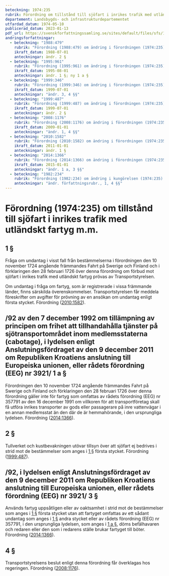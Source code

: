 ```yaml
---
beteckning: 1974:235
rubrik: Förordning om tillstånd till sjöfart i inrikes trafik med utländskt fartyg m.m.
departement: Landsbygds- och infrastrukturdepartementet
utfardad_datum: 1974-05-10
publicerad_datum: 2023-01-13
pdf_url: https://svenskforfattningssamling.se/sites/default/files/sfs/1974-05/SFS1974-235.pdf
andringsforfattningar:
  - beteckning: "1988:479"
    rubrik: "Förordning (1988:479) om ändring i förordningen (1974:235) om tillstånd till sjöfart i inrikes trafik med utländskt fartyg m.m."
    ikraft_datum: 1988-07-01
    anteckningar: ändr. 2 §
  - beteckning: "1995:961"
    rubrik: "Förordning (1995:961) om ändring i förordningen (1974:235) om tillstånd till sjöfart i inrikes trafik med utländskt fartyg m.m."
    ikraft_datum: 1995-08-01
    anteckningar: ändr. 1 §; ny 1 a §
  - beteckning: "1999:346"
    rubrik: "Förordning (1999:346) om ändring i förordningen (1974:235) om tillstånd till sjöfart i inrikes trafik med utländskt fartyg m.m."
    ikraft_datum: 1999-07-01
    anteckningar: "ändr. 3, 4 §§"
  - beteckning: "1999:487"
    rubrik: "Förordning (1999:487) om ändring i förordningen (1974:235) om tillstånd till sjöfart i inrikes trafik med utländskt fartyg m.m."
    ikraft_datum: 1999-07-01
    anteckningar: ändr. 2 §
  - beteckning: "2008:1176"
    rubrik: "Förordning (2008:1176) om ändring i förordningen (1974:235) om tillstånd till sjöfart i inrikes trafik med utländskt fartyg m.m."
    ikraft_datum: 2009-01-01
    anteckningar: "ändr. 1, 4 §§"
  - beteckning: "2010:1582"
    rubrik: "Förordning (2010:1582) om ändring i förordningen (1974:235) om tillstånd till sjöfart i inrikes trafik med utländskt fartyg m.m."
    ikraft_datum: 2011-01-01
    anteckningar: ändr. 1 §
  - beteckning: "2014:1366"
    rubrik: "Förordning (2014:1366) om ändring i förordningen (1974:235) om tillstånd till sjöfart i inrikes trafik med utländskt fartyg m.m."
    ikraft_datum: 2015-01-01
    anteckningar: "ändr. 1 a, 3 §§"
  - beteckning: "1982:234"
    rubrik: "Förordning (1982:234) om ändring i kungörelsen (1974:235) om tillstånd till sjöfart i inrikes trafik med utländskt fartyg m.m."
    anteckningar: "ändr. författningsrubr., 1, 4 §§"
---
```


# Förordning (1974:235) om tillstånd till sjöfart i inrikes trafik med utländskt fartyg m.m.

## 1 §

Fråga om undantag i visst fall från bestämmelserna i förordningen den 10 november 1724 angående främmandes Fahrt på Swerige och Finland och i förklaringen den 28 februari 1726 över denna förordning om förbud mot sjöfart i inrikes trafik med utländskt fartyg prövas av Transportstyrelsen.

Om undantag i fråga om fartyg, som är registrerade i vissa främmande länder, finns särskilda överenskommelser. Transportstyrelsen får meddela föreskrifter om avgifter för prövning av en ansökan om undantag enligt första stycket. Förordning ([2010:1582](https://selex.se/eli/sfs/2010/1582)).

## /92 av den 7 december 1992 om tillämpning av principen om frihet att tillhandahålla tjänster på sjötransportområdet inom medlemsstaterna (cabotage), i lydelsen enligt Anslutningsfördraget av den 9 december 2011 om Republiken Kroatiens anslutning till Europeiska unionen, eller rådets förordning (EEG) nr 3921/ 1 a §

Förordningen den 10 november 1724 angående främmandes Fahrt på Swerige och Finland och förklaringen den 28 februari 1726 över denna förordning gäller inte för fartyg som omfattas av rådets förordning (EEG) nr 357791 av den 16 december 1991 om villkoren för att transportföretag skall få utföra inrikes transporter av gods eller passagerare på inre vattenvägar i en annan medlemsstat än den där de är hemmahörande, i den ursprungliga lydelsen. Förordning ([2014:1366](https://selex.se/eli/sfs/2014/1366)).

## 2 §

Tullverket och kustbevakningen utövar tillsyn över att sjöfart ej bedrives i strid mot de bestämmelser som anges i [1 §](#1) första stycket. Förordning ([1999:487](https://selex.se/eli/sfs/1999/487)).

## /92, i lydelsen enligt Anslutningsfördraget av den 9 december 2011 om Republiken Kroatiens anslutning till Europeiska unionen, eller rådets förordning (EEG) nr 3921/ 3 §

Används fartyg uppsåtligen eller av oaktsamhet i strid mot de bestämmelser som anges i [1 §](#1) första stycket utan att fartyget omfattas av ett sådant undantag som anges i [1 §](#1) andra stycket eller av rådets förordning (EEG) nr 357791, i den ursprungliga lydelsen, som anges i [1 a §](#1a), döms befälhavaren och redaren eller den som i redarens ställe brukar fartyget till böter. Förordning ([2014:1366](https://selex.se/eli/sfs/2014/1366)).

## 4 §

Transportstyrelsens beslut enligt denna förordning får överklagas hos regeringen. Förordning ([2008:1176](https://selex.se/eli/sfs/2008/1176)).